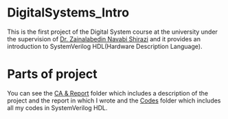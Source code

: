 # DigitalSystems_Intro
This is the first project of the Digital System course at the university under the supervision of [Dr. Zainalabedin Navabi Shirazi](https://ece.ut.ac.ir/en/~navabi) and it provides an introduction to SystemVerilog HDL(Hardware Description Language).
# Parts of project
You can see the [CA & Report](https://github.com/mahdimoeini8102/DigitalSystems_Intro/tree/main/CA%20%26%20Report) folder which includes a description of the project and the report in which I wrote and the [Codes](https://github.com/mahdimoeini8102/DigitalSystems_Intro/tree/main/Codes) folder which includes all my codes in SystemVerilog HDL.
